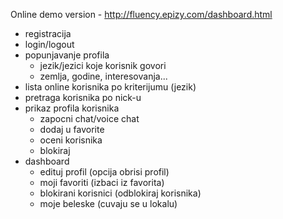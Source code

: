 Online demo version - http://fluency.epizy.com/dashboard.html

- registracija
- login/logout
- popunjavanje profila
    * jezik/jezici koje korisnik govori
    * zemlja, godine, interesovanja...
- lista online korisnika po kriterijumu (jezik)
- pretraga korisnika po nick-u
- prikaz profila korisnika 
    * zapocni chat/voice chat
    * dodaj u favorite
    * oceni korisnika
    * blokiraj
- dashboard 
    * edituj profil (opcija obrisi profil)
    * moji favoriti (izbaci iz favorita)
    * blokirani korisnici (odblokiraj korisnika)
    * moje beleske (cuvaju se u lokalu)